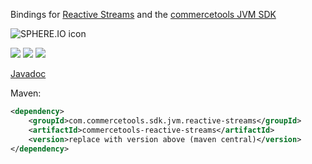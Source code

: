Bindings for <a href="https://github.com/reactive-streams/reactive-streams-jvm" target="_blank">Reactive Streams</a> and the <a href="https://github.com/sphereio/sphere-jvm-sdk">commercetools JVM SDK</a>

![SPHERE.IO icon](https://admin.sphere.io/assets/images/sphere_logo_rgb_long.png)

[![][travis img]][travis]
[![][maven img]][maven]
[![][license img]][license]

[Javadoc](http://sphereio.github.io/commercetools-jvm-sdk-reactive-streams-add-ons/)



Maven:

```xml
<dependency>
    <groupId>com.commercetools.sdk.jvm.reactive-streams</groupId>
    <artifactId>commercetools-reactive-streams</artifactId>
    <version>replace with version above (maven central)</version>
</dependency>
```

[travis]:https://travis-ci.org/sphereio/commercetools-jvm-sdk-reactive-streams-add-ons
[travis img]:https://travis-ci.org/sphereio/commercetools-jvm-sdk-reactive-streams-add-ons.svg?branch=master

[maven]:http://search.maven.org/#search|gav|1|g:"com.commercetools.sdk.jvm.reactive-streams"%20AND%20a:"commercetools-reactive-streams"
[maven img]:https://maven-badges.herokuapp.com/maven-central/com.commercetools.sdk.jvm.reactive-streams/commercetools-reactive-streams/badge.svg

[license]:LICENSE.md
[license img]:https://img.shields.io/badge/License-Apache%202-blue.svg
